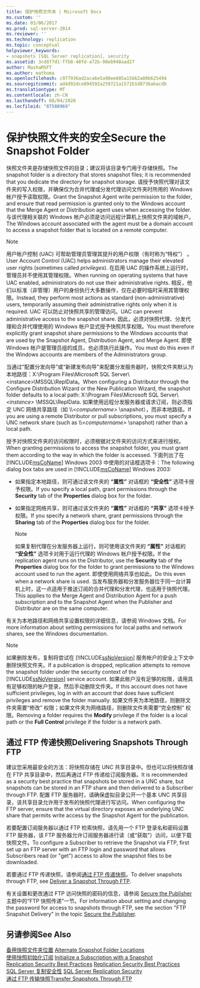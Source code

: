 ```yaml
---
title: 保护快照文件夹 | Microsoft Docs
ms.custom: ''
ms.date: 03/06/2017
ms.prod: sql-server-2014
ms.reviewer: ''
ms.technology: replication
ms.topic: conceptual
helpviewer_keywords:
- snapshots [SQL Server replication], security
ms.assetid: 3cd877d1-ffb8-48fd-a72b-98eb948aad27
author: MashaMSFT
ms.author: mathoma
ms.openlocfilehash: c977936ad2aca6e5a98ee685a15662a00b625494
ms.sourcegitcommit: ad4d92dce894592a259721a1571b1d8736abacdb
ms.translationtype: MT
ms.contentlocale: zh-CN
ms.lasthandoff: 08/04/2020
ms.locfileid: "87588969"
---
```

# <a name="secure-the-snapshot-folder"></a><span data-ttu-id="2ea51-102">保护快照文件夹的安全</span><span class="sxs-lookup"><span data-stu-id="2ea51-102">Secure the Snapshot Folder</span></span>
  <span data-ttu-id="2ea51-103">快照文件夹是存储快照文件的目录；建议将该目录专门用于存储快照。</span><span class="sxs-lookup"><span data-stu-id="2ea51-103">The snapshot folder is a directory that stores snapshot files; it is recommended that you dedicate the directory for snapshot storage.</span></span> <span data-ttu-id="2ea51-104">请授予快照代理对该文件夹的写入权限，并确保仅为合并代理或分发代理访问文件夹时所用的 Windows 帐户授予读取权限。</span><span class="sxs-lookup"><span data-stu-id="2ea51-104">Grant the Snapshot Agent write permission to the folder, and ensure that read permission is granted only to the Windows account that the Merge Agent or Distribution agent uses when accessing the folder.</span></span> <span data-ttu-id="2ea51-105">与该代理相关联的 Windows 帐户必须是访问远程计算机上快照文件夹的域帐户。</span><span class="sxs-lookup"><span data-stu-id="2ea51-105">The Windows account associated with the agent must be a domain account to access a snapshot folder that is located on a remote computer.</span></span>  
  
> [!NOTE]  
>  <span data-ttu-id="2ea51-106">用户帐户控制 (UAC) 可帮助管理员管理其提升的用户权限（有时称为“特权”） 。</span><span class="sxs-lookup"><span data-stu-id="2ea51-106">User Account Control (UAC)  helps administrators manage their elevated user rights (sometimes called *privileges*).</span></span> <span data-ttu-id="2ea51-107">在启用 UAC 的操作系统上运行时，管理员并不使用其管理权限。</span><span class="sxs-lookup"><span data-stu-id="2ea51-107">When running on operating systems that have UAC enabled, administrators do not use their administrative rights.</span></span> <span data-ttu-id="2ea51-108">相反，他们以标准（非管理）用户的身份执行大多数操作，仅在必要时临时采用其管理权限。</span><span class="sxs-lookup"><span data-stu-id="2ea51-108">Instead, they perform most actions as standard (non-administrative) users, temporarily assuming their administrative rights only when it is required.</span></span> <span data-ttu-id="2ea51-109">UAC 可以防止对快照共享的管理访问。</span><span class="sxs-lookup"><span data-stu-id="2ea51-109">UAC can prevent administrative access to the snapshot share.</span></span> <span data-ttu-id="2ea51-110">因此，必须对快照代理、分发代理和合并代理使用的 Windows 帐户显式授予快照共享权限。</span><span class="sxs-lookup"><span data-stu-id="2ea51-110">You must therefore explicitly grant snapshot share permissions to the Windows accounts that are used by the Snapshot Agent, Distribution Agent, and Merge Agent.</span></span> <span data-ttu-id="2ea51-111">即使 Windows 帐户是管理员组的成员，也必须执行此操作。</span><span class="sxs-lookup"><span data-stu-id="2ea51-111">You must do this even if the Windows accounts are members of the Administrators group.</span></span>  
  
 <span data-ttu-id="2ea51-112">当通过“配置分发向导”或“新建发布向导”来配置分发服务器时，快照文件夹默认为本地路径：X:\Program Files\Microsoft SQL Server\\\<instance>\MSSQL\ReplData。</span><span class="sxs-lookup"><span data-stu-id="2ea51-112">When configuring a Distributor through the Configure Distribution Wizard or the New Publication Wizard, the snapshot folder defaults to a local path: X:\Program Files\Microsoft SQL Server\\*\<instance>* \MSSQL\ReplData.</span></span> <span data-ttu-id="2ea51-113">如果使用远程分发服务器或请求订阅，则必须指定 UNC 网络共享路径（如 \\\\<*computername>* \snapshot），而非本地路径。</span><span class="sxs-lookup"><span data-stu-id="2ea51-113">If you are using a remote Distributor or pull subscriptions, you must specify a UNC network share (such as \\\\<*computername>* \snapshot) rather than a local path.</span></span>  
  
 <span data-ttu-id="2ea51-114">授予对快照文件夹的访问权限时，必须根据对文件夹的访问方式来进行授权。</span><span class="sxs-lookup"><span data-stu-id="2ea51-114">When granting permissions to access the snapshot folder, you must grant them according to the way in which the folder is accessed.</span></span> <span data-ttu-id="2ea51-115">下面列出了在 [!INCLUDE[msCoName](../../../includes/msconame-md.md)] Windows 2003 中使用的对话框选项卡：</span><span class="sxs-lookup"><span data-stu-id="2ea51-115">The following dialog box tabs are used in [!INCLUDE[msCoName](../../../includes/msconame-md.md)] Windows 2003:</span></span>  
  
-   <span data-ttu-id="2ea51-116">如果指定本地路径，则可通过该文件夹的 **“属性”** 对话框的 **“安全性”** 选项卡授予权限。</span><span class="sxs-lookup"><span data-stu-id="2ea51-116">If you specify a local path, grant permissions through the **Security** tab of the **Properties** dialog box for the folder.</span></span>  
  
-   <span data-ttu-id="2ea51-117">如果指定网络共享，则可通过该文件夹的 **“属性”** 对话框的 **“共享”** 选项卡授予权限。</span><span class="sxs-lookup"><span data-stu-id="2ea51-117">If you specify a network share, grant permissions through the **Sharing** tab of the **Properties** dialog box for the folder.</span></span>  
  
    > [!NOTE]  
    >  <span data-ttu-id="2ea51-118">如果复制代理在分发服务器上运行，则可使用该文件夹的 **“属性”** 对话框的 **“安全性”** 选项卡对用于运行代理的 Windows 帐户授予权限。</span><span class="sxs-lookup"><span data-stu-id="2ea51-118">If the replication agent runs on the Distributor, use the **Security** tab of the **Properties** dialog box for the folder to grant permissions to the Windows account used to run the agent.</span></span> <span data-ttu-id="2ea51-119">即使使用网络共享也如此。</span><span class="sxs-lookup"><span data-stu-id="2ea51-119">Do this even when a network share is used.</span></span> <span data-ttu-id="2ea51-120">当发布服务器和分发服务器位于同一台计算机上时，这一点适用于推送订阅的合并代理和分发代理，也适用于快照代理。</span><span class="sxs-lookup"><span data-stu-id="2ea51-120">This applies to the Merge Agent and Distribution Agent for a push subscription and to the Snapshot Agent when the Publisher and Distributor are on the same computer.</span></span>  
  
 <span data-ttu-id="2ea51-121">有关为本地路径和网络共享设置权限的详细信息，请参阅 Windows 文档。</span><span class="sxs-lookup"><span data-stu-id="2ea51-121">For more information about setting permissions for local paths and network shares, see the Windows documentation.</span></span>  
  
> [!NOTE]  
>  <span data-ttu-id="2ea51-122">如果删除发布，复制将尝试在 [!INCLUDE[ssNoVersion](../../../includes/ssnoversion-md.md)] 服务帐户的安全上下文中删除快照文件夹。</span><span class="sxs-lookup"><span data-stu-id="2ea51-122">If a publication is dropped, replication attempts to remove the snapshot folder under the security context of the [!INCLUDE[ssNoVersion](../../../includes/ssnoversion-md.md)] service account.</span></span> <span data-ttu-id="2ea51-123">如果此帐户没有足够的权限，请用具有足够权限的帐户登录，然后手动删除文件夹。</span><span class="sxs-lookup"><span data-stu-id="2ea51-123">If this account does not have sufficient privileges, log in with an account that does have sufficient privileges and remove the folder manually.</span></span> <span data-ttu-id="2ea51-124">如果文件夹为本地路径，则删除文件夹需要“修改”  权限；如果文件夹为网络路径，则删除文件夹需要“完全控制”  权限。</span><span class="sxs-lookup"><span data-stu-id="2ea51-124">Removing a folder requires the **Modify** privilege if the folder is a local path or the **Full Control** privilege if the folder is a network path.</span></span>  
  
## <a name="delivering-snapshots-through-ftp"></a><span data-ttu-id="2ea51-125">通过 FTP 传递快照</span><span class="sxs-lookup"><span data-stu-id="2ea51-125">Delivering Snapshots Through FTP</span></span>  
 <span data-ttu-id="2ea51-126">建议您采用最安全的方法：将快照存储在 UNC 共享目录中。但也可以将快照存储在 FTP 共享目录中，然后再通过 FTP 传递给订阅服务器。</span><span class="sxs-lookup"><span data-stu-id="2ea51-126">It is recommended as a security best practice that snapshots be stored in a UNC share, but snapshots can be stored in an FTP share and then delivered to a Subscriber through FTP.</span></span> <span data-ttu-id="2ea51-127">配置 FTP 服务器时，请确保虚拟目录公开一个基本 UNC 共享目录，该共享目录允许用于发布的快照代理进行写访问。</span><span class="sxs-lookup"><span data-stu-id="2ea51-127">When configuring the FTP server, ensure that the virtual directory exposes an underlying UNC share that permits write access by the Snapshot Agent for the publication.</span></span>  
  
 <span data-ttu-id="2ea51-128">若要配置订阅服务器以通过 FTP 检索快照，请先用一个 FTP 登录名和密码设置 FTP 服务器，该 FTP 服务器允许订阅服务器进行读（或“获取”）访问，以便下载快照文件。</span><span class="sxs-lookup"><span data-stu-id="2ea51-128">To configure a Subscriber to retrieve the Snapshot via FTP, first set up an FTP server with an FTP login and password that allows Subscribers read (or "get") access to allow the snapshot files to be downloaded.</span></span>  
  
 <span data-ttu-id="2ea51-129">若要通过 FTP 传递快照，请参阅[通过 FTP 传递快照](../publish/deliver-a-snapshot-through-ftp.md)。</span><span class="sxs-lookup"><span data-stu-id="2ea51-129">To deliver snapshots through FTP, see [Deliver a Snapshot Through FTP](../publish/deliver-a-snapshot-through-ftp.md).</span></span>  
  
 <span data-ttu-id="2ea51-130">有关设置和更改通过 FTP 访问快照的密码的信息，请参阅 [Secure the Publisher](secure-the-publisher.md)主题中的“FTP 快照传递”一节。</span><span class="sxs-lookup"><span data-stu-id="2ea51-130">For information about setting and changing the password for access to snapshots through FTP, see the section "FTP Snapshot Delivery" in the topic [Secure the Publisher](secure-the-publisher.md).</span></span>  
  
## <a name="see-also"></a><span data-ttu-id="2ea51-131">另请参阅</span><span class="sxs-lookup"><span data-stu-id="2ea51-131">See Also</span></span>  
 <span data-ttu-id="2ea51-132">[备用快照文件夹位置](../alternate-snapshot-folder-locations.md) </span><span class="sxs-lookup"><span data-stu-id="2ea51-132">[Alternate Snapshot Folder Locations](../alternate-snapshot-folder-locations.md) </span></span>  
 <span data-ttu-id="2ea51-133">[使用快照初始化订阅](../initialize-a-subscription-with-a-snapshot.md) </span><span class="sxs-lookup"><span data-stu-id="2ea51-133">[Initialize a Subscription with a Snapshot](../initialize-a-subscription-with-a-snapshot.md) </span></span>  
 <span data-ttu-id="2ea51-134">[Replication Security Best Practices](replication-security-best-practices.md) </span><span class="sxs-lookup"><span data-stu-id="2ea51-134">[Replication Security Best Practices](replication-security-best-practices.md) </span></span>  
 <span data-ttu-id="2ea51-135">[SQL Server 复制安全性](view-and-modify-replication-security-settings.md) </span><span class="sxs-lookup"><span data-stu-id="2ea51-135">[SQL Server Replication Security](view-and-modify-replication-security-settings.md) </span></span>  
 [<span data-ttu-id="2ea51-136">通过 FTP 传输快照</span><span class="sxs-lookup"><span data-stu-id="2ea51-136">Transfer Snapshots Through FTP</span></span>](../transfer-snapshots-through-ftp.md)  
  
  

